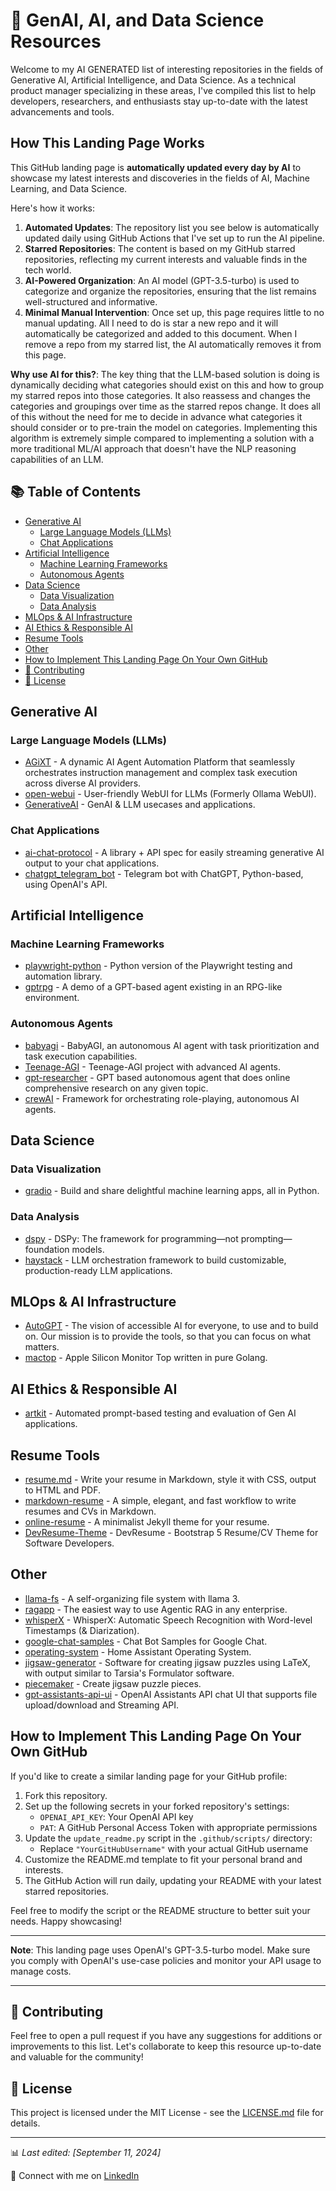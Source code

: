 # 🤖 GenAI, AI, and Data Science Resources

Welcome to my AI GENERATED list of interesting repositories in the fields of Generative AI, Artificial Intelligence, and Data Science. As a technical product manager specializing in these areas, I've compiled this list to help developers, researchers, and enthusiasts stay up-to-date with the latest advancements and tools.

## How This Landing Page Works

This GitHub landing page is **automatically updated every day by AI** to showcase my latest interests and discoveries in the fields of AI, Machine Learning, and Data Science.

Here's how it works:

1. **Automated Updates**: The repository list you see below is automatically updated daily using GitHub Actions that I've set up to run the AI pipeline.
2. **Starred Repositories**: The content is based on my GitHub starred repositories, reflecting my current interests and valuable finds in the tech world.
3. **AI-Powered Organization**: An AI model (GPT-3.5-turbo) is used to categorize and organize the repositories, ensuring that the list remains well-structured and informative.
4. **Minimal Manual Intervention**: Once set up, this page requires little to no manual updating. All I need to do is star a new repo and it will automatically be categorized and added to this document. When I remove a repo from my starred list, the AI automatically removes it from this page.

**Why use AI for this?**: The key thing that the LLM-based solution is doing is dynamically deciding what categories should exist on this and how to group my starred repos into those categories. It also reassess and changes the categories and groupings over time as the starred repos change. It does all of this without the need for me to decide in advance what categories it should consider or to pre-train the model on categories. Implementing this algorithm is extremely simple compared to implementing a solution with a more traditional ML/AI approach that doesn't have the NLP reasoning capabilities of an LLM.

## 📚 Table of Contents

- [Generative AI](#generative-ai)
  - [Large Language Models (LLMs)](#large-language-models-llms)
  - [Chat Applications](#chat-applications)
- [Artificial Intelligence](#artificial-intelligence)
  - [Machine Learning Frameworks](#machine-learning-frameworks)
  - [Autonomous Agents](#autonomous-agents)
- [Data Science](#data-science)
  - [Data Visualization](#data-visualization)
  - [Data Analysis](#data-analysis)
- [MLOps & AI Infrastructure](#mlops--ai-infrastructure)
- [AI Ethics & Responsible AI](#ai-ethics--responsible-ai)
- [Resume Tools](#resume-tools)
- [Other](#other)
- [How to Implement This Landing Page On Your Own GitHub](#how-to-implement-this-landing-page-on-your-own-github)
- [🌟 Contributing](#-contributing)
- [📄 License](#-license)

## Generative AI

### Large Language Models (LLMs)
- [AGiXT](https://github.com/AGiXT) - A dynamic AI Agent Automation Platform that seamlessly orchestrates instruction management and complex task execution across diverse AI providers.
- [open-webui](https://github.com/open-webui) - User-friendly WebUI for LLMs (Formerly Ollama WebUI).
- [GenerativeAI](https://github.com/GenerativeAI) - GenAI & LLM usecases and applications.

### Chat Applications
- [ai-chat-protocol](https://github.com/ai-chat-protocol) - A library + API spec for easily streaming generative AI output to your chat applications.
- [chatgpt_telegram_bot](https://github.com/chatgpt_telegram_bot) - Telegram bot with ChatGPT, Python-based, using OpenAI's API.

## Artificial Intelligence

### Machine Learning Frameworks
- [playwright-python](https://github.com/playwright-python) - Python version of the Playwright testing and automation library.
- [gptrpg](https://github.com/gptrpg) - A demo of a GPT-based agent existing in an RPG-like environment.

### Autonomous Agents
- [babyagi](https://github.com/babyagi) - BabyAGI, an autonomous AI agent with task prioritization and task execution capabilities.
- [Teenage-AGI](https://github.com/Teenage-AGI) - Teenage-AGI project with advanced AI agents.
- [gpt-researcher](https://github.com/gpt-researcher) - GPT based autonomous agent that does online comprehensive research on any given topic.
- [crewAI](https://github.com/crewAI) - Framework for orchestrating role-playing, autonomous AI agents.

## Data Science

### Data Visualization
- [gradio](https://github.com/gradio) - Build and share delightful machine learning apps, all in Python.

### Data Analysis
- [dspy](https://github.com/dspy) - DSPy: The framework for programming—not prompting—foundation models.
- [haystack](https://github.com/haystack) - LLM orchestration framework to build customizable, production-ready LLM applications.

## MLOps & AI Infrastructure

- [AutoGPT](https://github.com/AutoGPT) - The vision of accessible AI for everyone, to use and to build on. Our mission is to provide the tools, so that you can focus on what matters.
- [mactop](https://github.com/mactop) - Apple Silicon Monitor Top written in pure Golang.

## AI Ethics & Responsible AI

- [artkit](https://github.com/artkit) - Automated prompt-based testing and evaluation of Gen AI applications.

## Resume Tools

- [resume.md](https://github.com/resume.md) - Write your resume in Markdown, style it with CSS, output to HTML and PDF.
- [markdown-resume](https://github.com/markdown-resume) - A simple, elegant, and fast workflow to write resumes and CVs in Markdown.
- [online-resume](https://github.com/online-resume) - A minimalist Jekyll theme for your resume.
- [DevResume-Theme](https://github.com/DevResume-Theme) - DevResume - Bootstrap 5 Resume/CV Theme for Software Developers.

## Other

- [llama-fs](https://github.com/llama-fs) - A self-organizing file system with llama 3.
- [ragapp](https://github.com/ragapp) - The easiest way to use Agentic RAG in any enterprise.
- [whisperX](https://github.com/whisperX) - WhisperX: Automatic Speech Recognition with Word-level Timestamps (& Diarization).
- [google-chat-samples](https://github.com/google-chat-samples) - Chat Bot Samples for Google Chat.
- [operating-system](https://github.com/operating-system) - Home Assistant Operating System.
- [jigsaw-generator](https://github.com/jigsaw-generator) - Software for creating jigsaw puzzles using LaTeX, with output similar to Tarsia's Formulator software.
- [piecemaker](https://github.com/piecemaker) - Create jigsaw puzzle pieces.
- [gpt-assistants-api-ui](https://github.com/gpt-assistants-api-ui) - OpenAI Assistants API chat UI that supports file upload/download and Streaming API.

## How to Implement This Landing Page On Your Own GitHub

If you'd like to create a similar landing page for your GitHub profile:

1. Fork this repository.
2. Set up the following secrets in your forked repository's settings:
   - `OPENAI_API_KEY`: Your OpenAI API key
   - `PAT`: A GitHub Personal Access Token with appropriate permissions
3. Update the `update_readme.py` script in the `.github/scripts/` directory:
   - Replace `"YourGitHubUsername"` with your actual GitHub username
4. Customize the README.md template to fit your personal brand and interests.
5. The GitHub Action will run daily, updating your README with your latest starred repositories.

Feel free to modify the script or the README structure to better suit your needs. Happy showcasing!

---

**Note**: This landing page uses OpenAI's GPT-3.5-turbo model. Make sure you comply with OpenAI's use-case policies and monitor your API usage to manage costs.

---

## 🌟 Contributing

Feel free to open a pull request if you have any suggestions for additions or improvements to this list. Let's collaborate to keep this resource up-to-date and valuable for the community!

## 📄 License

This project is licensed under the MIT License - see the [LICENSE.md](LICENSE.md) file for details.

---

📊 *Last edited: [September 11, 2024]*

🔗 Connect with me on [LinkedIn](https://www.linkedin.com/in/taubersean)